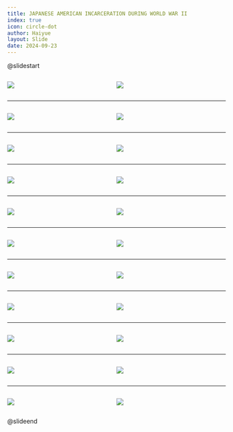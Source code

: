 ```yaml
---
title: JAPANESE AMERICAN INCARCERATION DURING WORLD WAR II
index: true
icon: circle-dot
author: Haiyue
layout: Slide
date: 2024-09-23
---
```

 
@slidestart

<div style="display:flex">
<div style="flex:1">

![](/reading/english/Level-Z/JAPANESE%20AMERICAN%20INCARCERATION%20DURING%20WORLD%20WAR%20II/001.webp)
</div>
<div style="flex:1">

![](/reading/english/Level-Z/JAPANESE%20AMERICAN%20INCARCERATION%20DURING%20WORLD%20WAR%20II/002.webp)
</div>
</div>

---

<div style="display:flex">
<div style="flex:1">

![](/reading/english/Level-Z/JAPANESE%20AMERICAN%20INCARCERATION%20DURING%20WORLD%20WAR%20II/003.webp)
</div>
<div style="flex:1">

![](/reading/english/Level-Z/JAPANESE%20AMERICAN%20INCARCERATION%20DURING%20WORLD%20WAR%20II/004.webp)
</div>
</div>

---

<div style="display:flex">
<div style="flex:1">

![](/reading/english/Level-Z/JAPANESE%20AMERICAN%20INCARCERATION%20DURING%20WORLD%20WAR%20II/005.webp)
</div>
<div style="flex:1">

![](/reading/english/Level-Z/JAPANESE%20AMERICAN%20INCARCERATION%20DURING%20WORLD%20WAR%20II/006.webp)
</div>
</div>

---

<div style="display:flex">
<div style="flex:1">

![](/reading/english/Level-Z/JAPANESE%20AMERICAN%20INCARCERATION%20DURING%20WORLD%20WAR%20II/007.webp)
</div>
<div style="flex:1">

![](/reading/english/Level-Z/JAPANESE%20AMERICAN%20INCARCERATION%20DURING%20WORLD%20WAR%20II/008.webp)
</div>
</div>

---

<div style="display:flex">
<div style="flex:1">

![](/reading/english/Level-Z/JAPANESE%20AMERICAN%20INCARCERATION%20DURING%20WORLD%20WAR%20II/009.webp)
</div>
<div style="flex:1">

![](/reading/english/Level-Z/JAPANESE%20AMERICAN%20INCARCERATION%20DURING%20WORLD%20WAR%20II/010.webp)
</div>
</div>

---

<div style="display:flex">
<div style="flex:1">

![](/reading/english/Level-Z/JAPANESE%20AMERICAN%20INCARCERATION%20DURING%20WORLD%20WAR%20II/011.webp)
</div>
<div style="flex:1">

![](/reading/english/Level-Z/JAPANESE%20AMERICAN%20INCARCERATION%20DURING%20WORLD%20WAR%20II/012.webp)
</div>
</div>

---

<div style="display:flex">
<div style="flex:1">

![](/reading/english/Level-Z/JAPANESE%20AMERICAN%20INCARCERATION%20DURING%20WORLD%20WAR%20II/013.webp)
</div>
<div style="flex:1">

![](/reading/english/Level-Z/JAPANESE%20AMERICAN%20INCARCERATION%20DURING%20WORLD%20WAR%20II/014.webp)
</div>
</div>

---

<div style="display:flex">
<div style="flex:1">

![](/reading/english/Level-Z/JAPANESE%20AMERICAN%20INCARCERATION%20DURING%20WORLD%20WAR%20II/015.webp)
</div>
<div style="flex:1">

![](/reading/english/Level-Z/JAPANESE%20AMERICAN%20INCARCERATION%20DURING%20WORLD%20WAR%20II/016.webp)
</div>
</div>

---

<div style="display:flex">
<div style="flex:1">

![](/reading/english/Level-Z/JAPANESE%20AMERICAN%20INCARCERATION%20DURING%20WORLD%20WAR%20II/017.webp)
</div>
<div style="flex:1">

![](/reading/english/Level-Z/JAPANESE%20AMERICAN%20INCARCERATION%20DURING%20WORLD%20WAR%20II/018.webp)
</div>
</div>

---

<div style="display:flex">
<div style="flex:1">

![](/reading/english/Level-Z/JAPANESE%20AMERICAN%20INCARCERATION%20DURING%20WORLD%20WAR%20II/019.webp)
</div>
<div style="flex:1">

![](/reading/english/Level-Z/JAPANESE%20AMERICAN%20INCARCERATION%20DURING%20WORLD%20WAR%20II/020.webp)
</div>
</div>

---

<div style="display:flex">
<div style="flex:1">

![](/reading/english/Level-Z/JAPANESE%20AMERICAN%20INCARCERATION%20DURING%20WORLD%20WAR%20II/021.webp)
</div>
<div style="flex:1">

![](/reading/english/Level-Z/JAPANESE%20AMERICAN%20INCARCERATION%20DURING%20WORLD%20WAR%20II/022.webp)
</div>
</div>

@slideend